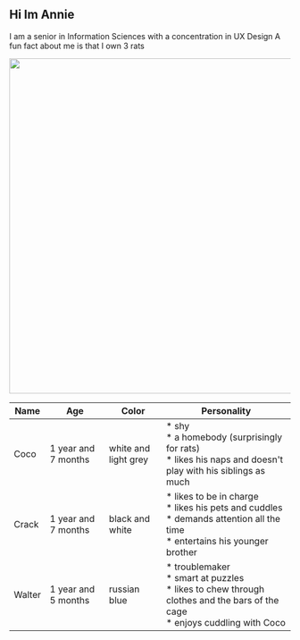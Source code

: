 ## Hi Im Annie

I am a senior in Information Sciences with a concentration in UX Design
A fun fact about me is that I own 3 rats

<img src= "https://github.com/annie1717/Project-Management/blob/main/Quiz%201/476414651_554345944297430_7049014027527700903_n.jpg" height="600">

| **Name**   | **Age**         | **Color**      |   **Personality**              |
|--------|-------------|------------|----------------------------|
| Coco |  1 year and 7 months  | white and light grey | * shy </br> * a homebody (surprisingly for rats) </br> * likes his naps and doesn't play with his siblings as much     |
| Crack   |  1 year and 7 months  | black and white | * likes to be in charge </br> * likes his pets and cuddles </br> * demands attention all the time </br> * entertains his younger brother     |
| Walter   |  1 year and 5 months  | russian blue | * troublemaker </br> * smart at puzzles </br> * likes to chew through clothes and the bars of the cage </br> * enjoys cuddling with Coco |
